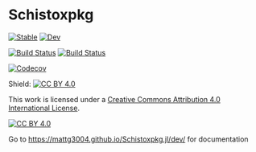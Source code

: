 # Schistoxpkg

[![Stable](https://img.shields.io/badge/docs-stable-blue.svg)](https://mattg3004.github.io/Schistoxpkg.jl/stable)
[![Dev](https://img.shields.io/badge/docs-dev-blue.svg)](https://mattg3004.github.io/Schistoxpkg.jl/dev)

[![Build Status](https://travis-ci.com/mattg3004/Schistoxpkg.jl.svg?branch=master)](https://travis-ci.com/mattg3004/Schistoxpkg.jl)
[![Build Status](https://ci.appveyor.com/api/projects/status/github/mattg3004/Schistoxpkg.jl?svg=true)](https://ci.appveyor.com/project/mattg3004/Schistoxpkg-jl)

[![Codecov](https://codecov.io/gh/mattg3004/Schistoxpkg.jl/branch/master/graph/badge.svg)](https://codecov.io/gh/mattg3004/Schistoxpkg.jl)


Shield: [![CC BY 4.0][cc-by-shield]][cc-by]

This work is licensed under a
[Creative Commons Attribution 4.0 International License][cc-by].

[![CC BY 4.0][cc-by-image]][cc-by]

[cc-by]: http://creativecommons.org/licenses/by/4.0/
[cc-by-image]: https://i.creativecommons.org/l/by/4.0/88x31.png
[cc-by-shield]: https://img.shields.io/badge/License-CC%20BY%204.0-lightgrey.svg


Go to https://mattg3004.github.io/Schistoxpkg.jl/dev/ for documentation
